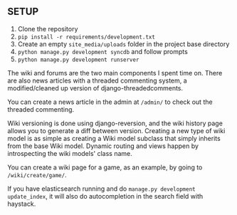 SETUP
-----

1.  Clone the repository
2.  `pip install -r requirements/development.txt`
3.  Create an empty `site_media/uploads` folder in the project base directory
4.  `python manage.py development syncdb` and follow prompts
6.  `python manage.py development runserver`

The wiki and forums are the two main components I spent time on. There are also news articles with a threaded commenting system, a modified/cleaned up version of django-threadedcomments. 

You can create a news article in the admin at `/admin/` to check out the threaded commenting.

Wiki versioning is done using django-reversion, and the wiki history page allows you to generate a diff between version. Creating a new type of wiki model is as simple as creating a Wiki model subclass that simply inherits from the base Wiki model. Dynamic routing and views happen by introspecting the wiki models' class name.

You can create a wiki page for a game, as an example, by going to `/wiki/create/game/`.

If you have elasticsearch running and do `manage.py development update_index`, it will also do autocompletion in the search field with haystack.
